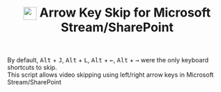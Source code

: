 <h1 align="center"><sub><img src="https://res-1.cdn.office.net/shellux/stream_24x.12dba766a9c30382b781c971070dc87c.svg" width="30px"></sub> Arrow Key Skip for Microsoft Stream/SharePoint </h1>
<br>

By default, <kbd>Alt</kbd> + <kbd>J</kbd>, <kbd>Alt</kbd> + <kbd>L</kbd>, <kbd>Alt</kbd> + <kbd>←</kbd>, <kbd>Alt</kbd> + <kbd>→</kbd> were the only keyboard shortcuts to skip.<br>
This script allows video skipping using left/right arrow keys in Microsoft Stream/SharePoint
